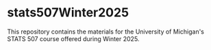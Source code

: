# stats507Winter2025
This repository contains the materials for the University of Michigan's STATS 507 course offered during Winter 2025.

